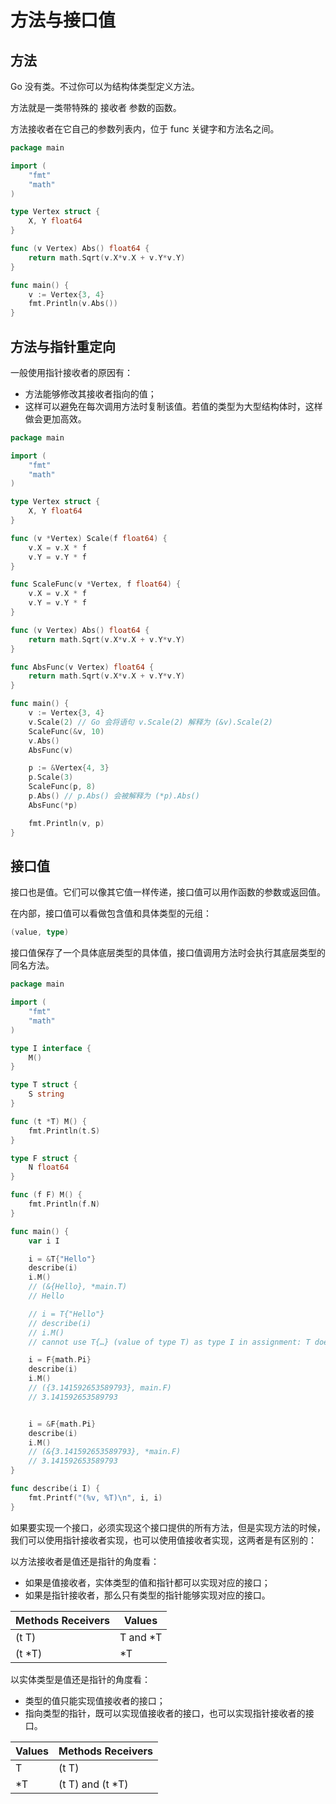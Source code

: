 # 方法与接口值

## 方法

Go 没有类。不过你可以为结构体类型定义方法。

方法就是一类带特殊的 接收者 参数的函数。

方法接收者在它自己的参数列表内，位于 func 关键字和方法名之间。

```go
package main

import (
	"fmt"
	"math"
)

type Vertex struct {
	X, Y float64
}

func (v Vertex) Abs() float64 {
	return math.Sqrt(v.X*v.X + v.Y*v.Y)
}

func main() {
	v := Vertex{3, 4}
	fmt.Println(v.Abs())
}
```

## 方法与指针重定向

一般使用指针接收者的原因有：
- 方法能够修改其接收者指向的值；
- 这样可以避免在每次调用方法时复制该值。若值的类型为大型结构体时，这样做会更加高效。

```go
package main

import (
	"fmt"
	"math"
)

type Vertex struct {
	X, Y float64
}

func (v *Vertex) Scale(f float64) {
	v.X = v.X * f
	v.Y = v.Y * f
}

func ScaleFunc(v *Vertex, f float64) {
	v.X = v.X * f
	v.Y = v.Y * f
}

func (v Vertex) Abs() float64 {
	return math.Sqrt(v.X*v.X + v.Y*v.Y)
}

func AbsFunc(v Vertex) float64 {
	return math.Sqrt(v.X*v.X + v.Y*v.Y)
}

func main() {
	v := Vertex{3, 4}
	v.Scale(2) // Go 会将语句 v.Scale(2) 解释为 (&v).Scale(2)
	ScaleFunc(&v, 10)
	v.Abs()
	AbsFunc(v)

	p := &Vertex{4, 3}
	p.Scale(3)
	ScaleFunc(p, 8)
	p.Abs() // p.Abs() 会被解释为 (*p).Abs()
	AbsFunc(*p)

	fmt.Println(v, p)
}

```

## 接口值

接口也是值。它们可以像其它值一样传递，接口值可以用作函数的参数或返回值。

在内部，接口值可以看做包含值和具体类型的元组：

```go
(value, type)
```

接口值保存了一个具体底层类型的具体值，接口值调用方法时会执行其底层类型的同名方法。

```go
package main

import (
	"fmt"
	"math"
)

type I interface {
	M()
}

type T struct {
	S string
}

func (t *T) M() {
	fmt.Println(t.S)
}

type F struct {
	N float64
}

func (f F) M() {
	fmt.Println(f.N)
}

func main() {
	var i I

	i = &T{"Hello"}
	describe(i)
	i.M()
	// (&{Hello}, *main.T)
	// Hello

	// i = T{"Hello"}
	// describe(i)
	// i.M()
	// cannot use T{…} (value of type T) as type I in assignment: T does not implement I (M method has pointer receiver)

	i = F{math.Pi}
	describe(i)
	i.M()
	// ({3.141592653589793}, main.F)
	// 3.141592653589793


	i = &F{math.Pi}
	describe(i)
	i.M()
	// (&{3.141592653589793}, *main.F)
	// 3.141592653589793
}

func describe(i I) {
	fmt.Printf("(%v, %T)\n", i, i)
}

```


如果要实现一个接口，必须实现这个接口提供的所有方法，但是实现方法的时候，我们可以使用指针接收者实现，也可以使用值接收者实现，这两者是有区别的：

以方法接收者是值还是指针的角度看：

- 如果是值接收者，实体类型的值和指针都可以实现对应的接口；
- 如果是指针接收者，那么只有类型的指针能够实现对应的接口。

| Methods Receivers | Values   |
| ----------------- | -------- |
| (t T)             | T and *T |
| (t *T)            | *T       |


以实体类型是值还是指针的角度看：
- 类型的值只能实现值接收者的接口；
- 指向类型的指针，既可以实现值接收者的接口，也可以实现指针接收者的接口。

| Values | Methods Receivers |
| ------ | ----------------- |
| T      | (t T)             |
| *T     | (t T) and (t *T)  |
